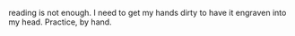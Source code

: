 reading is not enough. I need to get my hands dirty to have it engraven into my head. Practice, by hand.
